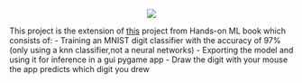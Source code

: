 <p align='center'><img src="screenshots/guai.png"></p>

This project is the extension of [this](https://github.com/Zowlex/100DaysofMLCode/blob/master/End-to-end%20ML%20project/Classification.ipynb) project from Hands-on ML book which consists of:
      - Training an MNIST digit classifier with the accuracy of 97% (only using a knn classifier,not a neural networks)
      - Exporting the model and using it for inference in a gui pygame app
      - Draw the digit with your mouse the app predicts which digit you drew
